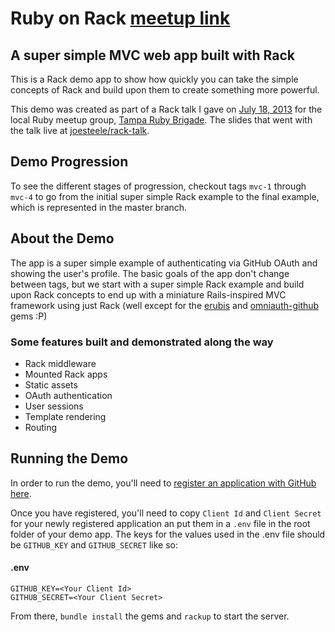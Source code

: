 # Ruby on Rack [meetup link](http://www.meetup.com/tampa-rb/events/125327762/)

## A super simple MVC web app built with Rack

This is a Rack demo app to show how quickly you can take the simple concepts of Rack and build upon them to create something more powerful.

This demo was created as part of a Rack talk I gave on [July 18, 2013](http://www.meetup.com/tampa-rb/events/125327762/) for the local Ruby meetup group, [Tampa Ruby Brigade](http://www.meetup.com/tampa-rb). The slides that went with the talk live at [joesteele/rack-talk](https://github.com/joesteele/ruby-on-rack).

## Demo Progression

To see the different stages of progression, checkout tags `mvc-1` through `mvc-4` to go from the initial super simple Rack example to the final example, which is represented in the master branch.

## About the Demo

The app is a super simple example of authenticating via GitHub OAuth and showing the user's profile. The basic goals of the app don't change between tags, but we start with a super simple Rack example and build upon Rack concepts to end up with a miniature Rails-inspired MVC framework using just Rack (well except for the [erubis](https://github.com/genki/erubis) and [omniauth-github](https://github.com/intridea/omniauth-github) gems :P)

### Some features built and demonstrated along the way

- Rack middleware
- Mounted Rack apps
- Static assets
- OAuth authentication
- User sessions
- Template rendering
- Routing

## Running the Demo

In order to run the demo, you'll need to [register an application with GitHub here](https://github.com/settings/applications/).

Once you have registered, you'll need to copy `Client Id` and `Client Secret` for your newly registered application an put them in a `.env` file in the root folder of your demo app. The keys for the values used in the .env file should be `GITHUB_KEY` and `GITHUB_SECRET` like so:

#### .env
```
GITHUB_KEY=<Your Client Id>
GITHUB_SECRET=<Your Client Secret>
```

From there, `bundle install` the gems and `rackup` to start the server.
